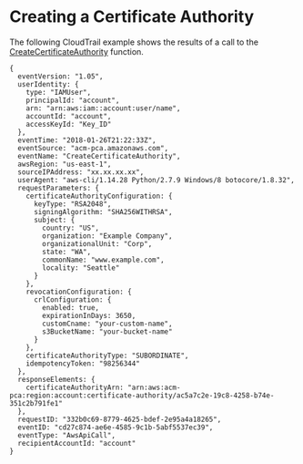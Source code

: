 # Creating a Certificate Authority<a name="CT-CreateCA"></a>

The following CloudTrail example shows the results of a call to the [CreateCertificateAuthority](https://docs.aws.amazon.com/acm-pca/latest/APIReference/API_CreateCertificateAuthority.html) function\.

```
{
  eventVersion: "1.05",
  userIdentity: {
    type: "IAMUser",
    principalId: "account",
    arn: "arn:aws:iam::account:user/name",
    accountId: "account",
    accessKeyId: "Key_ID"
  },
  eventTime: "2018-01-26T21:22:33Z",
  eventSource: "acm-pca.amazonaws.com",
  eventName: "CreateCertificateAuthority",
  awsRegion: "us-east-1",
  sourceIPAddress: "xx.xx.xx.xx",
  userAgent: "aws-cli/1.14.28 Python/2.7.9 Windows/8 botocore/1.8.32",
  requestParameters: {
    certificateAuthorityConfiguration: {
      keyType: "RSA2048",
      signingAlgorithm: "SHA256WITHRSA",
      subject: {
        country: "US",
        organization: "Example Company",
        organizationalUnit: "Corp",
        state: "WA",
        commonName: "www.example.com",
        locality: "Seattle"
      }
    },
    revocationConfiguration: {
      crlConfiguration: {
        enabled: true,
        expirationInDays: 3650,
        customCname: "your-custom-name",
        s3BucketName: "your-bucket-name"
      }
    },
    certificateAuthorityType: "SUBORDINATE",
    idempotencyToken: "98256344"
  },
  responseElements: {
    certificateAuthorityArn: "arn:aws:acm-pca:region:account:certificate-authority/ac5a7c2e-19c8-4258-b74e-351c2b791fe1"
  },
  requestID: "332b0c69-8779-4625-bdef-2e95a4a18265",
  eventID: "cd27c874-ae6e-4585-9c1b-5abf5537ec39",
  eventType: "AwsApiCall",
  recipientAccountId: "account"
}
```